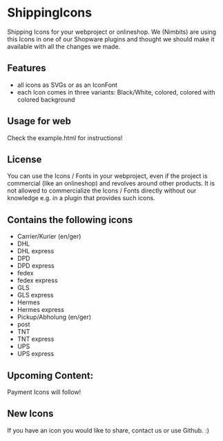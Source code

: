 # ShippingIcons
Shipping Icons for your webproject or onlineshop. We (Nimbits) are using this Icons in one of our Shopware plugins and thought we should make it available with all the changes we made.

## Features
- all icons as SVGs or as an IconFont
- each Icon comes in three variants: Black/White, colored, colored with colored background

## Usage for web
Check the example.html for instructions!

## License
You can use the Icons / Fonts in your webproject, even  if the project is commercial (like an onlineshop) and revolves around other products. It is not allowed to commercialize the Icons / Fonts directly without our knowledge e.g. in a plugin that provides such icons.

## Contains the following icons
- Carrier/Kurier (en/ger)
- DHL
- DHL express
- DPD
- DPD express
- fedex
- fedex express
- GLS
- GLS express
- Hermes
- Hermes express
- Pickup/Abholung (en/ger)
- post
- TNT
- TNT express
- UPS
- UPS express

## Upcoming Content:
Payment Icons will follow!

## New Icons
If you have an icon you would like to share, contact us or use Github. :)
